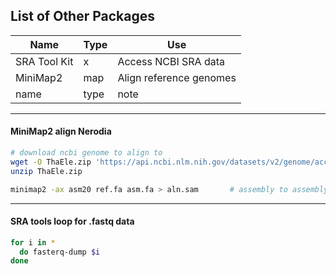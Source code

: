 ## List of Other Packages

Name | Type | Use
--- | --- | ---
SRA Tool Kit | x | Access NCBI SRA data
MiniMap2 | map | Align reference genomes
name | type | note

---
#### MiniMap2 align Nerodia
```sh
# download ncbi genome to align to
wget -O ThaEle.zip 'https://api.ncbi.nlm.nih.gov/datasets/v2/genome/accession/GCF_009769535.1/download?include_annotation_type=GENOME_FASTA'
unzip ThaEle.zip

minimap2 -ax asm20 ref.fa asm.fa > aln.sam       # assembly to assembly/ref alignment
```
---
#### SRA tools loop for .fastq data
```sh
for i in *
  do fasterq-dump $i
done
```
